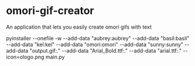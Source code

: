 # omori-gif-creator
An application that lets you easily create omori gifs with text

pyinstaller --onefile -w --add-data "aubrey:aubrey" --add-data "basil:basil" --add-data "kel:kel" --add-data "omori:omori" --add-data "sunny:sunny" --add-data "output.gif:." --add-data "Arial_Bold.ttf:." --add-data "arial.ttf:." --icon=ologo.png main.py
